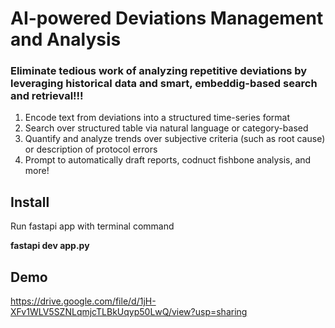 # AI-powered Deviations Management and Analysis

### Eliminate tedious work of analyzing repetitive deviations by leveraging historical data and smart, embeddig-based search and retrieval!!!
1. Encode text from deviations into a structured time-series format
2. Search over structured table via natural language or category-based
3. Quantify and analyze trends over subjective criteria (such as root cause) or description of protocol errors
4. Prompt to automatically draft reports, codnuct fishbone analysis, and more!

## Install
Run fastapi app with terminal command <br />

**fastapi dev app.py** <br />


## Demo
https://drive.google.com/file/d/1jH-XFv1WLV5SZNLqmjcTLBkUqyp50LwQ/view?usp=sharing
